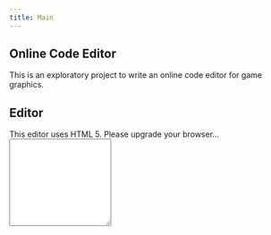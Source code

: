 ```yaml
---
title: Main
---
```


## Online Code Editor

This is an exploratory project to write an online code editor for game
graphics.

## Editor

<div id="editor">
    <canvas id="editor-canvas">
        This editor uses HTML 5. Please upgrade your browser...
    </canvas>
    <textarea id="editor-textarea" rows="10"></textarea>
</div>
<script src="main.js"></script>
